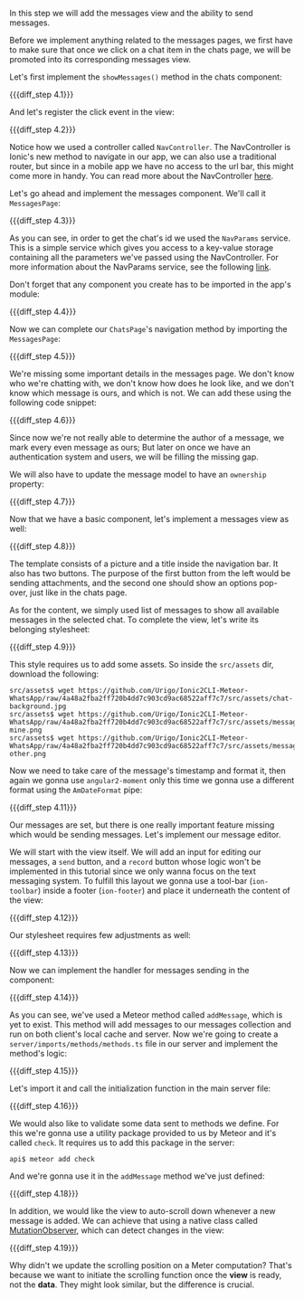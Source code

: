 In this step we will add the messages view and the ability to send messages.

Before we implement anything related to the messages pages, we first have to make sure that once we click on a chat item in the chats page, we will be promoted into its corresponding messages view.

Let's first implement the `showMessages()` method in the chats component:

{{{diff_step 4.1}}}

And let's register the click event in the view:

{{{diff_step 4.2}}}

Notice how we used a controller called `NavController`. The NavController is Ionic's new method to navigate in our app, we can also use a traditional router, but since in a mobile app we have no access to the url bar, this might come more in handy. You can read more about the NavController [here](http://ionicframework.com/docs/v2/api/components/nav/NavController/).

Let's go ahead and implement the messages component. We'll call it `MessagesPage`:

{{{diff_step 4.3}}}

As you can see, in order to get the chat's id we used the `NavParams` service. This is a simple service which gives you access to a key-value storage containing all the parameters we've passed using the NavController. For more information about the NavParams service, see the following [link](http://ionicframework.com/docs/v2/api/components/nav/NavParams).

Don't forget that any component you create has to be imported in the app's module:

{{{diff_step 4.4}}}

Now we can complete our `ChatsPage`'s navigation method by importing the `MessagesPage`:

{{{diff_step 4.5}}}

We're missing some important details in the messages page. We don't know who we're chatting with, we don't know how does he look like, and we don't know which message is ours, and which is not. We can add these using the following code snippet:

{{{diff_step 4.6}}}

Since now we're not really able to determine the author of a message, we mark every even message as ours; But later on once we have an authentication system and users, we will be filling the missing gap.

We will also have to update the message model to have an `ownership` property:

{{{diff_step 4.7}}}

Now that we have a basic component, let's implement a messages view as well:

{{{diff_step 4.8}}}

The template consists of a picture and a title inside the navigation bar. It also has two buttons. The purpose of the first button from the left would be sending attachments, and the second one should show an options pop-over, just like in the chats page.

As for the content, we simply used list of messages to show all available messages in the selected chat. To complete the view, let's write its belonging stylesheet:

{{{diff_step 4.9}}}

This style requires us to add some assets. So inside the `src/assets` dir, download the following:

    src/assets$ wget https://github.com/Urigo/Ionic2CLI-Meteor-WhatsApp/raw/4a48a2fba2ff720b4dd7c903cd9ac68522aff7c7/src/assets/chat-background.jpg
    src/assets$ wget https://github.com/Urigo/Ionic2CLI-Meteor-WhatsApp/raw/4a48a2fba2ff720b4dd7c903cd9ac68522aff7c7/src/assets/message-mine.png
    src/assets$ wget https://github.com/Urigo/Ionic2CLI-Meteor-WhatsApp/raw/4a48a2fba2ff720b4dd7c903cd9ac68522aff7c7/src/assets/message-other.png

Now we need to take care of the message's timestamp and format it, then again we gonna use `angular2-moment` only this time we gonna use a different format using the `AmDateFormat` pipe:

{{{diff_step 4.11}}}

Our messages are set, but there is one really important feature missing which would be sending messages. Let's implement our message editor.

We will start with the view itself. We will add an input for editing our messages, a `send` button, and a `record` button whose logic won't be implemented in this tutorial since we only wanna focus on the text messaging system. To fulfill this layout we gonna use a tool-bar (`ion-toolbar`) inside a footer (`ion-footer`) and place it underneath the content of the view:

{{{diff_step 4.12}}}

Our stylesheet requires few adjustments as well:

{{{diff_step 4.13}}}

Now we can implement the handler for messages sending in the component:

{{{diff_step 4.14}}}

As you can see, we've used a Meteor method called `addMessage`, which is yet to exist. This method will add messages to our messages collection and run on both client's local cache and server. Now we're going to create a `server/imports/methods/methods.ts` file in our server and implement the method's logic:

{{{diff_step 4.15}}}

Let's import it and call the initialization function in the main server file:

{{{diff_step 4.16}}}

We would also like to validate some data sent to methods we define. For this we're gonna use a utility package provided to us by Meteor and it's called `check`. It requires us to add this package in the server:

    api$ meteor add check

And we're gonna use it in the `addMessage` method we've just defined:

{{{diff_step 4.18}}}

In addition, we would like the view to auto-scroll down whenever a new message is added. We can achieve that using a native class called [MutationObserver](https://developer.mozilla.org/en/docs/Web/API/MutationObserver), which can detect changes in the view:

{{{diff_step 4.19}}}

Why didn't we update the scrolling position on a Meter computation? That's because we want to initiate the scrolling function once the **view** is ready, not the **data**. They might look similar, but the difference is crucial.